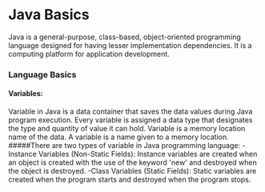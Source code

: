 # Java Basics
Java is a general-purpose, class-based, object-oriented programming language designed for having lesser implementation dependencies. It is a computing platform for application development. 
### Language Basics
#### Variables:
Variable in Java is a data container that saves the data values during Java program execution. Every variable is assigned a data type that designates the type and quantity of value it can hold. Variable is a memory location name of the data.
A variable is a name given to a memory location.
#####There are two types of variable in Java programming language:
-Instance Variables (Non-Static Fields):
Instance variables are created when an object is created with the use of the keyword 'new' and destroyed when the object is destroyed.
-Class Variables (Static Fields):
Static variables are created when the program starts and destroyed when the program stops.
